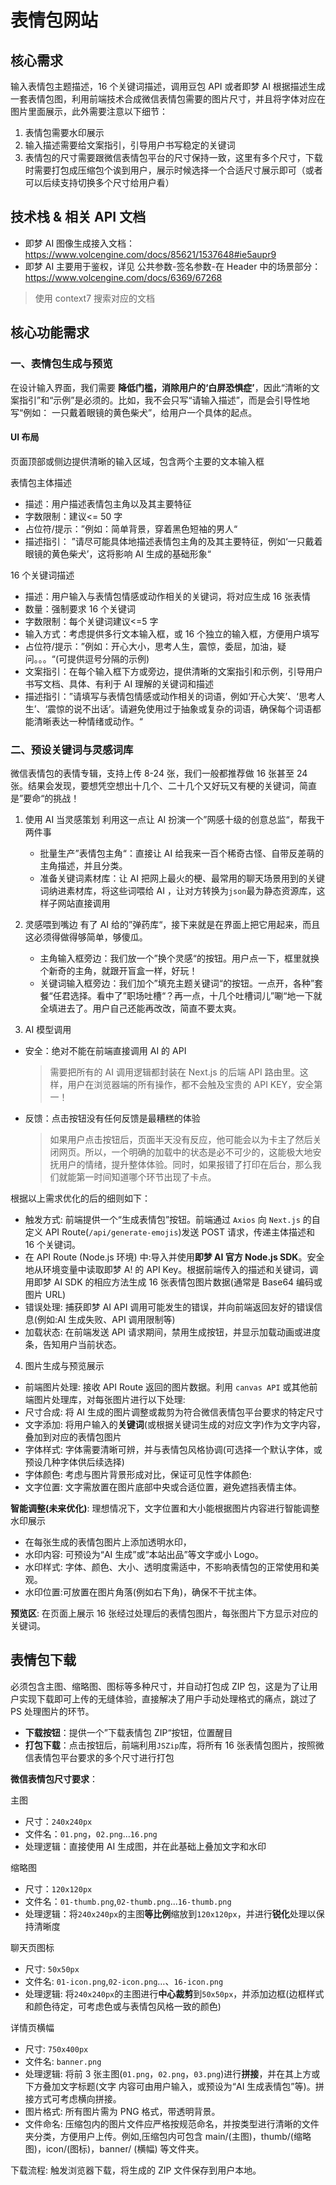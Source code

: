# 表情包网站

## 核心需求

输入表情包主题描述，16 个关键词描述，调用豆包 API 或者即梦 AI 根据描述生成一套表情包图，利用前端技术合成微信表情包需要的图片尺寸，并且将字体对应在图片里面展示，此外需要注意以下细节：

1. 表情包需要水印展示
2. 输入描述需要给文案指引，引导用户书写稳定的关键词
3. 表情包的尺寸需要跟微信表情包平台的尺寸保持一致，这里有多个尺寸，下载时需要打包成压缩包个诶到用户，展示时候选择一个合适尺寸展示即可（或者可以后续支持切换多个尺寸给用户看）

## 技术栈 & 相关 API 文档

- 即梦 AI 图像生成接入文档：https://www.volcengine.com/docs/85621/1537648#ie5aupr9
- 即梦 AI 主要用于鉴权，详见 公共参数-签名参数-在 Header 中的场景部分：https://www.volcengine.com/docs/6369/67268

> 使用 context7 搜索对应的文档

## 核心功能需求

### 一、表情包生成与预览

在设计输入界面，我们需要 **降低门槛，消除用户的‘白屏恐惧症’**，因此“清晰的文案指引”和“示例”是必须的。比如，我不会只写“请输入描述”，而是会引导性地写“例如： 一只戴着眼镜的黄色柴犬”，给用户一个具体的起点。

#### UI 布局

页面顶部或侧边提供清晰的输入区域，包含两个主要的文本输入框

表情包主体描述

- 描述：用户描述表情包主角以及其主要特征
- 字数限制：建议<= 50 字
- 占位符/提示：”例如：简单背景，穿着黑色短袖的男人“
- 描述指引： ”请尽可能具体地描述表情包主角的及其主要特征，例如‘一只戴着眼镜的黄色柴犬’，这将影响 AI 生成的基础形象“

16 个关键词描述

- 描述：用户输入与表情包情感或动作相关的关键词，将对应生成 16 张表情
- 数量：强制要求 16 个关键词
- 字数限制：每个关键词建议<=5 字
- 输入方式：考虑提供多行文本输入框，或 16 个独立的输入框，方便用户填写
- 占位符/提示：”例如：开心大小，思考人生，震惊，委屈，加油，疑问。。。“(可提供逗号分隔的示例)
- 文案指引：在每个输入框下方或旁边，提供清晰的文案指引和示例，引导用户书写文档、具体、有利于 AI 理解的关键词和描述
- 描述指引：”请填写与表情包情感或动作相关的词语，例如‘开心大笑’、‘思考人生’、‘震惊的说不出话’。请避免使用过于抽象或复杂的词语，确保每个词语都能清晰表达一种情绪或动作。“

### 二、预设关键词与灵感词库

微信表情包的表情专辑，支持上传 8-24 张，我们一般都推荐做 16 张甚至 24 张。结果会发现，要想凭空想出十几个、二十几个又好玩又有梗的关键词，简直是”要命“的挑战！

1. 使用 AI 当灵感策划
   利用这一点让 AI 扮演一个”网感十级的创意总监“，帮我干两件事

   - 批量生产”表情包主角“：直接让 AI 给我来一百个稀奇古怪、自带反差萌的主角描述，并且分类。
   - 准备关键词素材库：让 AI 把网上最火的梗、最常用的聊天场景用到的关键词纳进素材库，将这些词喂给 AI ，让对方转换为`json`最为静态资源库，这样子网站直接调用

2. 灵感喂到嘴边
   有了 AI 给的”弹药库“，接下来就是在界面上把它用起来，而且这必须得做得够简单，够傻瓜。

   - 主角输入框旁边：我们放一个”换个灵感“的按钮。用户点一下，框里就换个新奇的主角，就跟开盲盒一样，好玩！
   - 关键词输入框旁边：我们加个”填充主题关键词“的按钮。一点开，各种”套餐“任君选择。看中了”职场吐槽“？再一点，十几个吐槽词儿”唰“地一下就全填进去了。用户自己还能再改改，简直不要太爽。

3. AI 模型调用

- 安全：绝对不能在前端直接调用 AI 的 API
  > 需要把所有的 AI 调用逻辑都封装在 Next.js 的后端 API 路由里。这样，用户在浏览器端的所有操作，都不会触及宝贵的 API KEY，安全第一！
- 反馈：点击按钮没有任何反馈是最糟糕的体验

  > 如果用户点击按钮后，页面半天没有反应，他可能会以为卡主了然后关闭网页。所以，一个明确的加载中的状态是必不可少的，这能极大地安抚用户的情绪，提升整体体验。同时，如果报错了打印在后台，那么我们就能第一时间知道哪个环节出现了卡点。

根据以上需求优化的后的细则如下：

- 触发方式: 前端提供一个“生成表情包”按钮。前端通过 `Axios` 向 `Next.js` 的自定义 API Route(`/api/generate-emojis`)发送 POST 请求，传递主体描述和 16 个关键词。
- 在 API Route (Node.js 环境) 中:导入并使用**即梦 AI 官方 Node.js SDK**。安全地从环境变量中读取即梦 A! 的 API Key。根据前端传入的描述和关键词，调用即梦 AI SDK 的相应方法生成 16 张表情包图片数据(通常是 Base64 编码或图片 URL)
- 错误处理: 捕获即梦 AI API 调用可能发生的错误，并向前端返回友好的错误信息(例如:AI 生成失败、API 调用限制等)
- 加载状态: 在前端发送 API 请求期间，禁用生成按钮，并显示加载动画或进度条，告知用户当前状态。

4. 图片生成与预览展示

- 前端图片处理: 接收 API Route 返回的图片数据。利用 `canvas API` 或其他前端图片处理库，对每张图片进行以下处理:
- 尺寸合成: 将 AI 生成的图片调整或裁剪为符合微信表情包平台要求的特定尺寸
- 文字添加: 将用户输入的**关键词**(或根据关键词生成的对应文字)作为文字内容，叠加到对应的表情包图片
- 字体样式: 字体需要清晰可辨，并与表情包风格协调(可选择一个默认字体，或预设几种字体供后续选择)
- 字体颜色: 考虑与图片背景形成对比，保证可见性字体颜色:
- 文字位置: 文字需放置在图片底部中央或合适位置，避免遮挡表情主体。

**智能调整(未来优化)**: 理想情况下，文字位置和大小能根据图片内容进行智能调整水印展示

- 在每张生成的表情包图片上添加透明水印，
- 水印内容: 可预设为“AI 生成”或“本站出品”等文字或小 Logo。
- 水印样式: 字体、颜色、大小、透明度需适中，不影响表情包的正常使用和美观。
- 水印位置:可放置在图片角落(例如右下角)，确保不干扰主体。

**预览区**: 在页面上展示 16 张经过处理后的表情包图片，每张图片下方显示对应的关键词。

## 表情包下载

必须包含主图、缩略图、图标等多种尺寸，并自动打包成 ZIP 包，这是为了让用户实现下载即可上传的无缝体验，直接解决了用户手动处理格式的痛点，跳过了 PS 处理图片的环节。

- **下载按钮**：提供一个”下载表情包 ZIP“按钮，位置醒目
- **打包下载**：点击按钮后，前端利用`JSZip`库，将所有 16 张表情包图片，按照微信表情包平台要求的多个尺寸进行打包

**微信表情包尺寸要求**：

主图

- 尺寸：`240x240px`
- 文件名：`01.png`，`02.png`...`16.png`
- 处理逻辑：直接使用 AI 生成图，并在此基础上叠加文字和水印

缩略图

- 尺寸：`120x120px`
- 文件名：`01-thumb.png`,`02-thumb.png`...`16-thumb.png`
- 处理逻辑：将`240x240px`的主图**等比例**缩放到`120x120px`，并进行**锐化**处理以保持清晰度

聊天页图标

- 尺寸: `50x50px`
- 文件名: `01-icon.png`,`02-icon.png`…、`16-icon.png`
- 处理逻辑: 将`240x240px`的主图进行**中心裁剪**到`50x50px`，并添加边框(边框样式和颜色待定，可考虑色或与表情包风格一致的颜色)

详情页横幅

- 尺寸: `750x400px`
- 文件名: `banner.png`
- 处理逻辑: 将前 3 张主图(`01.png`，`02.png`，`03.png`)进行**拼接**，并在其上方或下方叠加文字标题(文字
  内容可由用户输入，或预设为“AI 生成表情包”等)。拼接方式可考虑横向拼接。
- 图片格式: 所有图片需为 PNG 格式，带透明背景。
- 文件命名: 压缩包内的图片文件应严格按规范命名，并按类型进行清晰的文件夹分类，方便用户上传。例如,压缩包内可包含 main/(主图)，thumb/(缩略图)，icon/(图标)，banner/ (横幅) 等文件夹。

下载流程: 触发浏览器下载，将生成的 ZIP 文件保存到用户本地。
